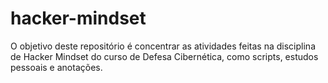 # hacker-mindset

O objetivo deste repositório é concentrar as atividades feitas na disciplina de Hacker Mindset do curso de Defesa Cibernética, como scripts, estudos pessoais e anotações.
